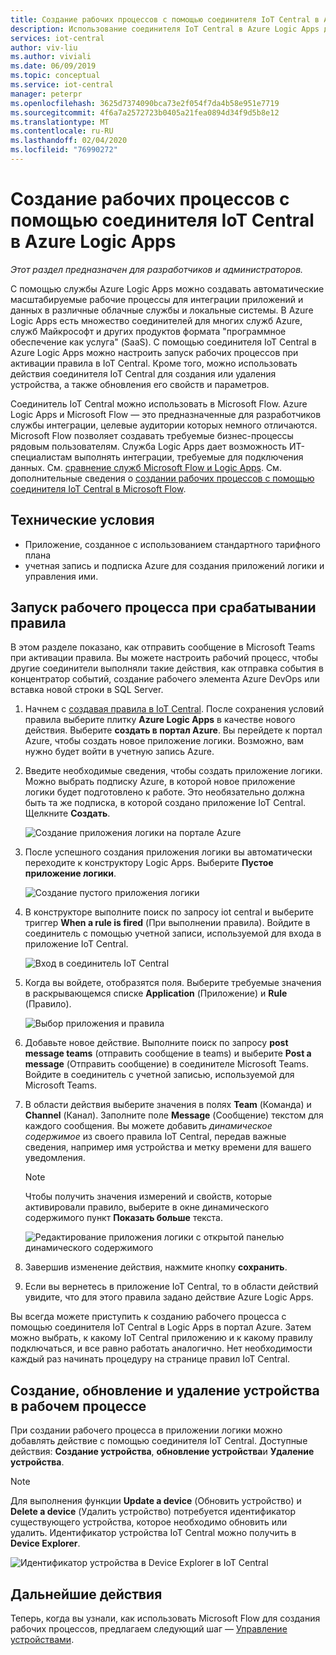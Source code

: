 ```yaml
---
title: Создание рабочих процессов с помощью соединителя IoT Central в Azure Logic Apps | Документация Майкрософт
description: Использование соединителя IoT Central в Azure Logic Apps для запуска рабочих процессов, а также создания, обновления и удаления устройств в этих процессах.
services: iot-central
author: viv-liu
ms.author: viviali
ms.date: 06/09/2019
ms.topic: conceptual
ms.service: iot-central
manager: peterpr
ms.openlocfilehash: 3625d7374090bca73e2f054f7da4b58e951e7719
ms.sourcegitcommit: 4f6a7a2572723b0405a21fea0894d34f9d5b8e12
ms.translationtype: MT
ms.contentlocale: ru-RU
ms.lasthandoff: 02/04/2020
ms.locfileid: "76990272"
---
```

# <a name="build-workflows-with-the-iot-central-connector-in-azure-logic-apps"></a>Создание рабочих процессов с помощью соединителя IoT Central в Azure Logic Apps

*Этот раздел предназначен для разработчиков и администраторов.*

С помощью службы Azure Logic Apps можно создавать автоматические масштабируемые рабочие процессы для интеграции приложений и данных в различные облачные службы и локальные системы. В Azure Logic Apps есть множество соединителей для многих служб Azure, служб Майкрософт и других продуктов формата "программное обеспечение как услуга" (SaaS). С помощью соединителя IoT Central в Azure Logic Apps можно настроить запуск рабочих процессов при активации правила в IoT Central. Кроме того, можно использовать действия соединителя IoT Central для создания или удаления устройства, а также обновления его свойств и параметров.

Соединитель IoT Central можно использовать в Microsoft Flow. Azure Logic Apps и Microsoft Flow — это предназначенные для разработчиков службы интеграции, целевые аудитории которых немного отличаются. Microsoft Flow позволяет создавать требуемые бизнес-процессы рядовым пользователям. Служба Logic Apps дает возможность ИТ-специалистам выполнять интеграции, требуемые для подключения данных. См. [сравнение служб Microsoft Flow и Logic Apps](https://docs.microsoft.com/azure/azure-functions/functions-compare-logic-apps-ms-flow-webjobs). См. дополнительные сведения о [создании рабочих процессов с помощью соединителя IoT Central в Microsoft Flow](howto-add-microsoft-flow.md).

## <a name="prerequisites"></a>Технические условия

- Приложение, созданное с использованием стандартного тарифного плана
- учетная запись и подписка Azure для создания приложений логики и управления ими.

## <a name="trigger-a-workflow-when-a-rule-is-triggered"></a>Запуск рабочего процесса при срабатывании правила

В этом разделе показано, как отправить сообщение в Microsoft Teams при активации правила. Вы можете настроить рабочий процесс, чтобы другие соединители выполняли такие действия, как отправка события в концентратор событий, создание рабочего элемента Azure DevOps или вставка новой строки в SQL Server.

1. Начнем с [создавая правила в IoT Central](howto-create-telemetry-rules.md). После сохранения условий правила выберите плитку **Azure Logic Apps** в качестве нового действия. Выберите **создать в портал Azure**. Вы перейдете к портал Azure, чтобы создать новое приложение логики. Возможно, вам нужно будет войти в учетную запись Azure.

1. Введите необходимые сведения, чтобы создать приложение логики. Можно выбрать подписку Azure, в которой новое приложение логики будет подготовлено к работе. Это необязательно должна быть та же подписка, в которой создано приложение IoT Central. Щелкните **Создать**.

    ![Создание приложения логики на портале Azure](./media/howto-build-azure-logic-apps/createinazureportal.png)

1. После успешного создания приложения логики вы автоматически переходите к конструктору Logic Apps. Выберите **Пустое приложение логики**. 

    ![Создание пустого приложения логики](./media/howto-build-azure-logic-apps/blanklogicapp.png)

1. В конструкторе выполните поиск по запросу iot central и выберите триггер **When a rule is fired** (При выполнении правила). Войдите в соединитель с помощью учетной записи, используемой для входа в приложение IoT Central.

    ![Вход в соединитель IoT Central](./media/howto-build-azure-logic-apps/addtrigger.png)

1. Когда вы войдете, отобразятся поля. Выберите требуемые значения в раскрывающемся списке **Application** (Приложение) и **Rule** (Правило).

    ![Выбор приложения и правила](./media/howto-build-azure-logic-apps/pickappandrule.png)

1. Добавьте новое действие. Выполните поиск по запросу **post message teams** (отправить сообщение в teams) и выберите **Post a message** (Отправить сообщение) в соединителе Microsoft Teams. Войдите в соединитель с учетной записью, используемой для Microsoft Teams.

1. В области действия выберите значения в полях **Team** (Команда) и **Channel** (Канал). Заполните поле **Message** (Сообщение) текстом для каждого сообщения. Вы можете добавить *динамическое содержимое* из своего правила IoT Central, передав важные сведения, например имя устройства и метку времени для вашего уведомления.
    > [!NOTE]
    > Чтобы получить значения измерений и свойств, которые активировали правило, выберите в окне динамического содержимого пункт **Показать больше** текста.

    ![Редактирование приложения логики с открытой панелью динамического содержимого](./media/howto-build-azure-logic-apps/buildworkflow.png)

1. Завершив изменение действия, нажмите кнопку **сохранить**.

1. Если вы вернетесь в приложение IoT Central, то в области действий увидите, что для этого правила задано действие Azure Logic Apps.

Вы всегда можете приступить к созданию рабочего процесса с помощью соединителя IoT Central в Logic Apps в портал Azure. Затем можно выбрать, к какому IoT Central приложению и к какому правилу подключаться, и все равно работать аналогично. Нет необходимости каждый раз начинать процедуру на странице правил IoT Central.

## <a name="create-update-and-delete-a-device-in-a-workflow"></a>Создание, обновление и удаление устройства в рабочем процессе

При создании рабочего процесса в приложении логики можно добавлять действие с помощью соединителя IoT Central. Доступные действия: **Создание устройства**, **обновление устройства**и **Удаление устройства**.

> [!NOTE]
> Для выполнения функции **Update a device** (Обновить устройство) и **Delete a device** (Удалить устройство) потребуется идентификатор существующего устройства, которое необходимо обновить или удалить. Идентификатор устройства IoT Central можно получить в **Device Explorer**.

![Идентификатор устройства в Device Explorer в IoT Central](./media/howto-build-azure-logic-apps/iotcdeviceid.png)

## <a name="next-steps"></a>Дальнейшие действия

Теперь, когда вы узнали, как использовать Microsoft Flow для создания рабочих процессов, предлагаем следующий шаг — [Управление устройствами](howto-manage-devices.md).
